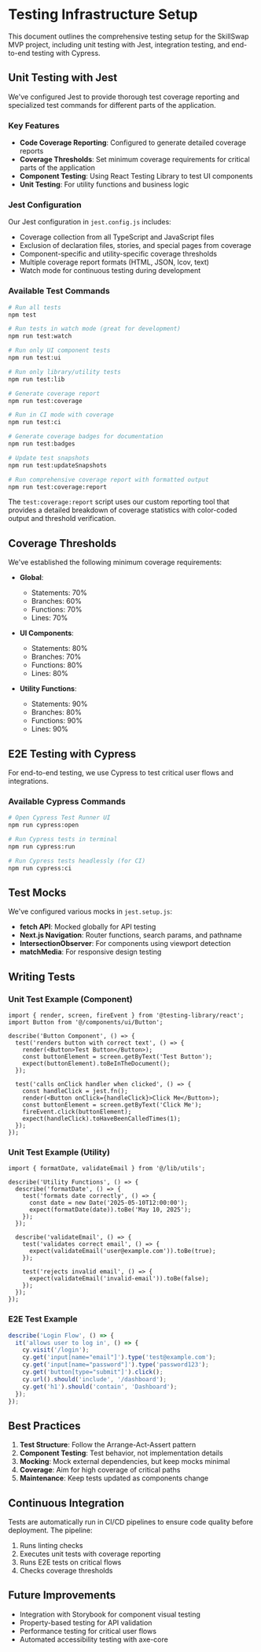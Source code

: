# Testing Infrastructure Setup

This document outlines the comprehensive testing setup for the SkillSwap MVP project, including unit testing with Jest, integration testing, and end-to-end testing with Cypress.

## Unit Testing with Jest

We've configured Jest to provide thorough test coverage reporting and specialized test commands for different parts of the application.

### Key Features

- **Code Coverage Reporting**: Configured to generate detailed coverage reports
- **Coverage Thresholds**: Set minimum coverage requirements for critical parts of the application
- **Component Testing**: Using React Testing Library to test UI components
- **Unit Testing**: For utility functions and business logic

### Jest Configuration

Our Jest configuration in `jest.config.js` includes:

- Coverage collection from all TypeScript and JavaScript files
- Exclusion of declaration files, stories, and special pages from coverage
- Component-specific and utility-specific coverage thresholds
- Multiple coverage report formats (HTML, JSON, lcov, text)
- Watch mode for continuous testing during development

### Available Test Commands

```bash
# Run all tests
npm test

# Run tests in watch mode (great for development)
npm run test:watch

# Run only UI component tests
npm run test:ui

# Run only library/utility tests
npm run test:lib

# Generate coverage report
npm run test:coverage

# Run in CI mode with coverage
npm run test:ci

# Generate coverage badges for documentation
npm run test:badges

# Update test snapshots
npm run test:updateSnapshots

# Run comprehensive coverage report with formatted output
npm run test:coverage:report
```

The `test:coverage:report` script uses our custom reporting tool that provides a detailed breakdown of coverage statistics with color-coded output and threshold verification.

## Coverage Thresholds

We've established the following minimum coverage requirements:

- **Global**:
  - Statements: 70%
  - Branches: 60%
  - Functions: 70%
  - Lines: 70%

- **UI Components**:
  - Statements: 80%
  - Branches: 70%
  - Functions: 80%
  - Lines: 80%

- **Utility Functions**:
  - Statements: 90%
  - Branches: 80%
  - Functions: 90%
  - Lines: 90%

## E2E Testing with Cypress

For end-to-end testing, we use Cypress to test critical user flows and integrations.

### Available Cypress Commands

```bash
# Open Cypress Test Runner UI
npm run cypress:open

# Run Cypress tests in terminal
npm run cypress:run

# Run Cypress tests headlessly (for CI)
npm run cypress:ci
```

## Test Mocks

We've configured various mocks in `jest.setup.js`:

- **fetch API**: Mocked globally for API testing
- **Next.js Navigation**: Router functions, search params, and pathname
- **IntersectionObserver**: For components using viewport detection
- **matchMedia**: For responsive design testing

## Writing Tests

### Unit Test Example (Component)

```tsx
import { render, screen, fireEvent } from '@testing-library/react';
import Button from '@/components/ui/Button';

describe('Button Component', () => {
  test('renders button with correct text', () => {
    render(<Button>Test Button</Button>);
    const buttonElement = screen.getByText('Test Button');
    expect(buttonElement).toBeInTheDocument();
  });

  test('calls onClick handler when clicked', () => {
    const handleClick = jest.fn();
    render(<Button onClick={handleClick}>Click Me</Button>);
    const buttonElement = screen.getByText('Click Me');
    fireEvent.click(buttonElement);
    expect(handleClick).toHaveBeenCalledTimes(1);
  });
});
```

### Unit Test Example (Utility)

```tsx
import { formatDate, validateEmail } from '@/lib/utils';

describe('Utility Functions', () => {
  describe('formatDate', () => {
    test('formats date correctly', () => {
      const date = new Date('2025-05-10T12:00:00');
      expect(formatDate(date)).toBe('May 10, 2025');
    });
  });

  describe('validateEmail', () => {
    test('validates correct email', () => {
      expect(validateEmail('user@example.com')).toBe(true);
    });

    test('rejects invalid email', () => {
      expect(validateEmail('invalid-email')).toBe(false);
    });
  });
});
```

### E2E Test Example

```js
describe('Login Flow', () => {
  it('allows user to log in', () => {
    cy.visit('/login');
    cy.get('input[name="email"]').type('test@example.com');
    cy.get('input[name="password"]').type('password123');
    cy.get('button[type="submit"]').click();
    cy.url().should('include', '/dashboard');
    cy.get('h1').should('contain', 'Dashboard');
  });
});
```

## Best Practices

1. **Test Structure**: Follow the Arrange-Act-Assert pattern
2. **Component Testing**: Test behavior, not implementation details
3. **Mocking**: Mock external dependencies, but keep mocks minimal
4. **Coverage**: Aim for high coverage of critical paths
5. **Maintenance**: Keep tests updated as components change

## Continuous Integration

Tests are automatically run in CI/CD pipelines to ensure code quality before deployment. The pipeline:

1. Runs linting checks
2. Executes unit tests with coverage reporting
3. Runs E2E tests on critical flows
4. Checks coverage thresholds

## Future Improvements

- Integration with Storybook for component visual testing
- Property-based testing for API validation
- Performance testing for critical user flows
- Automated accessibility testing with axe-core
